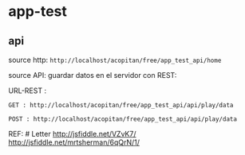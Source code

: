 # app-test

## api

source http: `http://localhost/acopitan/free/app_test_api/home`

source API: guardar datos en el servidor con REST: 

URL-REST : 

	GET : http://localhost/acopitan/free/app_test_api/api/play/data

	POST : http://localhost/acopitan/free/app_test_api/api/play/data


REF:
	# Letter
	http://jsfiddle.net/VZvK7/
	http://jsfiddle.net/mrtsherman/6qQrN/1/
